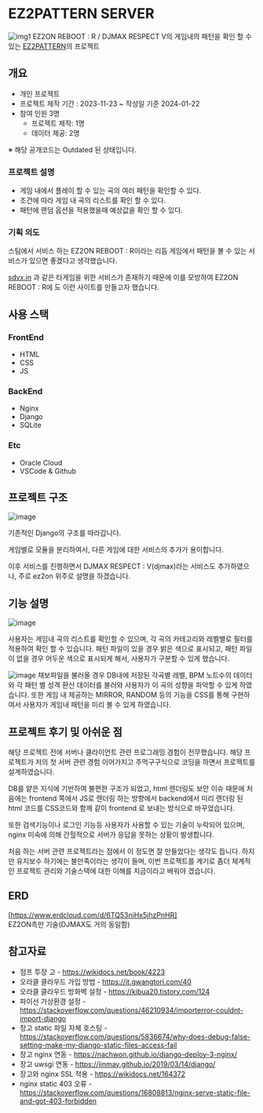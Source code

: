 # EZ2PATTERN SERVER
![img1](https://github.com/Wintiger0222/ez2pattern_server/assets/24960466/9ef367e9-b157-4e5e-8f59-c422776095c4)
EZ2ON REBOOT : R / DJMAX RESPECT V의 게임내의 패턴을 확인 할 수 있는 [EZ2PATTERN](https://ez2pattern.kro.kr/)의 프로젝트
## 개요
* 개인 프로젝트
* 프로젝트 제작 기간 : 2023-11-23 ~ 작성일 기준 2024-01-22
* 참여 인원 3명
    * 프로젝트 제작: 1명
    * 데이터 제공: 2명

※ 해당 공개코드는 Outdated 된 상태입니다.
### 프로젝트 설명 
 * 게임 내에서 플레이 할 수 있는 곡의 여러 패턴을 확인할 수 있다.
 * 조건에 따라 게임 내 곡의 리스트를 확인 할 수 있다.
 * 패턴에 랜덤 옵션을 적용했을때 예상값을 확인 할 수 있다.

### 기획 의도
스팀에서 서비스 하는 EZ2ON REBOOT : R이라는 리듬 게임에서 패턴을 볼 수 있는 서비스가 있으면 좋겠다고 생각했습니다.

[sdvx.in](https://sdvx.in/) 과 같은 타게임을 위한 서비스가 존재하기 때문에 이를 모방하여 EZ2ON REBOOT : R에 도 이런 사이트를 만들고자 했습니다.

## 사용 스택
### FrontEnd
* HTML
* CSS
* JS

### BackEnd
* Nginx
* Django
* SQLite

### Etc
* Oracle Cloud
* VSCode & Github
## 프로젝트 구조
![image](https://github.com/Wintiger0222/ez2pattern_server/assets/24960466/4c24d040-5f1a-445b-914d-0a80b6965ca4)

기존적인 Django의 구조를 따라갑니다.

게임별로 모듈을 분리하여서, 다른 게임에 대한 서비스의 추가가 용이합니다.

이후 서비스를 진행하면서 DJMAX RESPECT : V(djmax)라는 서비스도 추가하였으나, 주로 ez2on 위주로 설명을 하겠습니다.

## 기능 설명
![image](https://github.com/Wintiger0222/ez2pattern_server/assets/24960466/75b8d670-f7c6-40d0-b80d-c95941a09271)

사용자는 게임내 곡의 리스트를 확인할 수 있으며, 각 곡의 카테고리와 레벨별로 필터를 적용하여 확인 할 수 있습니다.
패턴 파일이 있을 경우 밝은 색으로 표시되고, 패턴 파일이 없을 경우 어두운 색으로 표시되게 해서, 사용자가 구분할 수 있게 했습니다.

![image](https://github.com/Wintiger0222/ez2pattern_server/assets/24960466/5346d1cf-9b7e-47b8-9813-a83a03fb95a9)
채보파일을 불러올 경우 DB내에 저장된 각곡별 레벨, BPM 노트수의 데이터와 각 패턴 별 성격 환산 데이터를 불러와 사용자가 이 곡의 성향을 파악할 수 있게 하였습니다.
또한 게임 내 제공하는 MIRROR, RANDOM 등의 기능을 CSS를 통해 구현하여서 사용자가 게임내 패턴을 미리 볼 수 있게 하였습니다.

## 프로젝트 후기 및 아쉬운 점
해당 프로젝트 전에 서버나 클라이언트 관련 프로그래밍 경험이 전무했습니다. 
해당 프로젝트가 저의 첫 서버 관련 경험 이어가지고 주먹구구식으로 코딩을 하면서 프로젝트를 설계하였습니다.

DB를 얕은 지식에 기반하여 불편한 구조가 되었고, html 렌더링도 보안 이슈 때문에 처음에는 frontend 쪽에서 JS로 렌더링 하는 방향에서 backend에서 미리 랜더링 된 html 코드를 CSS코드와 함께 같이 frontend 로 보내는 방식으로 바꾸었습니다.

또한 검색기능이나 로그인 기능등 사용자가 사용할 수 있는 기술이 누락되어 있으며, nginx 미숙에 의해 간헐적으로 서버가 응답을 못하는 상황이 발생합니다.

처음 하는 서버 관련 프로젝트라는 점에서 이 정도면 잘 만들었다는 생각도 듭니다. 하지만 유지보수 하기에는 불만족이라는 생각이 들며, 이번 프로젝트를 계기로 좀더 체계적인 프로젝트 관리와 기술스택에 대한 이해를 지금이라고 배워야 겠습니다.

## ERD
[https://www.erdcloud.com/d/6TQ53niHx5jhzPnHR]<br>
EZ2ON측만 기술(DJMAX도 거의 동일함)

## 참고자료
* 점프 투장 고 - https://wikidocs.net/book/4223
* 오라클 클라우드 가입 방법 - https://it.gwangtori.com/40
* 오라클 클라우드 방화벽 설정 - https://kibua20.tistory.com/124
* 파이선 가상환경 설정 - https://stackoverflow.com/questions/46210934/importerror-couldnt-import-django
* 장고 static 파일 자체 호스팅 - https://stackoverflow.com/questions/5836674/why-does-debug-false-setting-make-my-django-static-files-access-fail
* 장고 nginx 연동 - https://nachwon.github.io/django-deploy-3-nginx/
* 장고 uwsgi 연동 - https://jinmay.github.io/2019/03/14/django/
* 장고와 nginx SSL 적용 - https://wikidocs.net/164372
* nginx static 403 오류 - https://stackoverflow.com/questions/16808813/nginx-serve-static-file-and-got-403-forbidden
